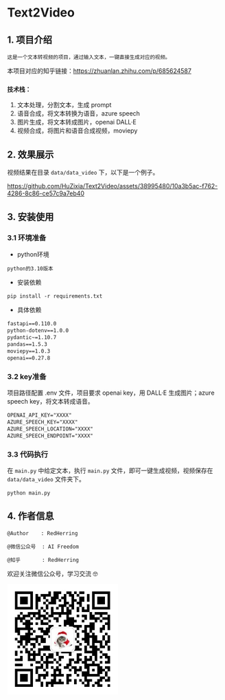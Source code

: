 # Text2Video

## 1. 项目介绍

`这是一个文本转视频的项目，通过输入文本，一键直接生成对应的视频。`

本项目对应的知乎链接：https://zhuanlan.zhihu.com/p/685624587

### `技术栈：`
1. 文本处理，分割文本，生成 prompt
2. 语音合成，将文本转换为语音，azure speech
3. 图片生成，将文本转成图片，openai DALL·E
4. 视频合成，将图片和语音合成视频，moviepy



## 2. 效果展示

视频结果在目录 `data/data_video` 下，以下是一个例子。

https://github.com/HuZixia/Text2Video/assets/38995480/10a3b5ac-f762-4286-8c86-ce57c9a7eb40


## 3. 安装使用


### 3.1 环境准备

- python环境
```
python的3.10版本
```

- 安装依赖

```
pip install -r requirements.txt
```
- 具体依赖

```
fastapi==0.110.0
python-dotenv==1.0.0
pydantic~=1.10.7
pandas==1.5.3
moviepy==1.0.3
openai==0.27.8
```


### 3.2 key准备

项目路径配置 .env 文件，项目要求 openai key，用 DALL·E 生成图片；azure speech key，将文本转成语音。

```
OPENAI_API_KEY="XXXX"
AZURE_SPEECH_KEY="XXXX"
AZURE_SPEECH_LOCATION="XXXX"
AZURE_SPEECH_ENDPOINT="XXXX"
```


### 3.3 代码执行

在 `main.py` 中给定文本，执行 `main.py` 文件，即可一键生成视频，视频保存在 `data/data_video` 文件夹下。

```
python main.py
```


## 4. 作者信息

`@Author    : RedHerring`

`@微信公众号  : AI Freedom`

`@知乎       : RedHerring`

欢迎关注微信公众号，学习交流 🤓

<img src="./AI Freedom.jpg" style="margin-left: 0px">